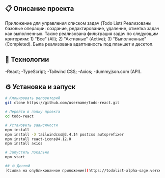 ## 📋 Описание проекта
Приложение для управления списком задач (Todo List)
Реализованы базовые операции: создание, редактирование, удаление, отметка задач как выполненных. 
Также реализована фильтрация задач по следующим критериям: 1) "Все" (All); 2) "Активные" (Active); 3) "Выполненные" (Completed).
Была реализована адаптивность под планшет и десктоп.

## 🚀 Технологии
-React;
-TypeScript;
-Tailwind CSS;
-Axios;
-dummyjson.com (API).

## ⚙️ Установка и запуск

```bash
# Клонировать репозиторий
git clone https://github.com/username/todo-react.git

# Перейти в папку проекта
cd todo-react

# Установить зависимости
npm install
npm install -D tailwindcss@3.4.14 postcss autoprefixer
npm install react-icons@4.12.0
npm install axios

# Запустить локально
npm start

## 🌐 Деплой
[Ссылка на опубликованное приложение](https://todolist-alpha-sage.vercel.app/)
